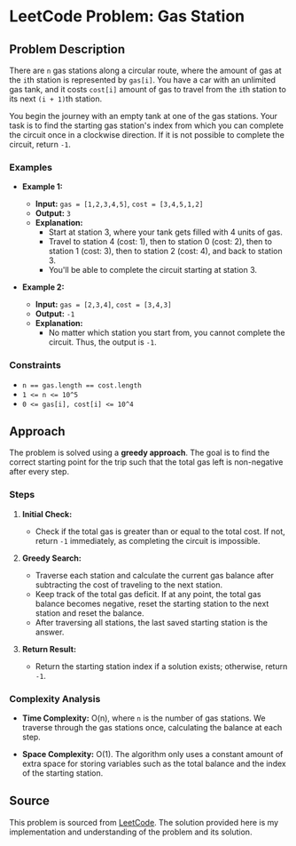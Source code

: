# LeetCode Problem: Gas Station

## Problem Description

There are `n` gas stations along a circular route, where the amount of gas at the `i`th station is represented by `gas[i]`. You have a car with an unlimited gas tank, and it costs `cost[i]` amount of gas to travel from the `i`th station to its next `(i + 1)`th station.

You begin the journey with an empty tank at one of the gas stations. Your task is to find the starting gas station's index from which you can complete the circuit once in a clockwise direction. If it is not possible to complete the circuit, return `-1`.

### Examples

- **Example 1:**
  - **Input:** `gas = [1,2,3,4,5]`, `cost = [3,4,5,1,2]`
  - **Output:** `3`
  - **Explanation:** 
    - Start at station 3, where your tank gets filled with 4 units of gas.
    - Travel to station 4 (cost: 1), then to station 0 (cost: 2), then to station 1 (cost: 3), then to station 2 (cost: 4), and back to station 3.
    - You'll be able to complete the circuit starting at station 3.

- **Example 2:**
  - **Input:** `gas = [2,3,4]`, `cost = [3,4,3]`
  - **Output:** `-1`
  - **Explanation:** 
    - No matter which station you start from, you cannot complete the circuit. Thus, the output is `-1`.

### Constraints

- `n == gas.length == cost.length`
- `1 <= n <= 10^5`
- `0 <= gas[i], cost[i] <= 10^4`

## Approach

The problem is solved using a **greedy approach**. The goal is to find the correct starting point for the trip such that the total gas left is non-negative after every step.

### Steps

1. **Initial Check:** 
   - Check if the total gas is greater than or equal to the total cost. If not, return `-1` immediately, as completing the circuit is impossible.

2. **Greedy Search:** 
   - Traverse each station and calculate the current gas balance after subtracting the cost of traveling to the next station.
   - Keep track of the total gas deficit. If at any point, the total gas balance becomes negative, reset the starting station to the next station and reset the balance.
   - After traversing all stations, the last saved starting station is the answer.

3. **Return Result:** 
   - Return the starting station index if a solution exists; otherwise, return `-1`.

### Complexity Analysis

- **Time Complexity:** O(n), where `n` is the number of gas stations. We traverse through the gas stations once, calculating the balance at each step.
  
- **Space Complexity:** O(1). The algorithm only uses a constant amount of extra space for storing variables such as the total balance and the index of the starting station.


## Source

This problem is sourced from [LeetCode](https://leetcode.com). The solution provided here is my implementation and understanding of the problem and its solution.